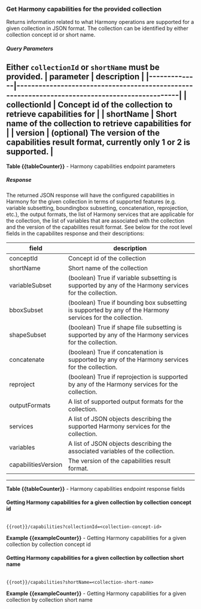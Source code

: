### <a name="capabilities-details"></a> Get Harmony capabilities for the provided collection

Returns information related to what Harmony operations are supported for a given collection in JSON format. The collection can be identified by either collection concept id or short name.

##### <a name="query-parameters"></a> Query Parameters
Either `collectionId` or `shortName` must be provided.
| parameter    | description                                                                                   |
|--------------|-----------------------------------------------------------------------------------------------|
| collectionId | Concept id of the collection to retrieve capabilities for                                     |
| shortName    | Short name of the collection to retrieve capabilities for                                     |
| version      | (optional) The version of the capabilities result format, currently only 1 or 2 is supported. |
---
**Table {{tableCounter}}** - Harmony capabilities endpoint parameters

##### <a name="response"></a> Response
The returned JSON response will have the configured capabilities in Harmony for the given collection in terms of supported features (e.g. variable subsetting, boundingbox subsetting, concatenation, reprojection, etc.), the output formats, the list of Harmony services that are applicable for the collection, the list of variables that are associated with the collection and the version of the capabilites result format. See below for the root level fields in the capabilites response and their descriptions:

| field               | description                                                                                               |
|---------------------|-----------------------------------------------------------------------------------------------------------|
| conceptId           | Concept id of the collection                                                                              |
| shortName           | Short name of the collection                                                                              |
| variableSubset      | (boolean) True if variable subsetting is supported by any of the Harmony services for the collection.     |
| bboxSubset          | (boolean) True if bounding box subsetting is supported by any of the Harmony services for the collection. |
| shapeSubset         | (boolean) True if shape file subsetting is supported by any of the Harmony services for the collection.   |
| concatenate         | (boolean) True if concatenation is supported by any of the Harmony services for the collection.           |
| reproject           | (boolean) True if reprojection is supported by any of the Harmony services for the collection.            |
| outputFormats       | A list of supported output formats for the collection.                                                    |
| services            | A list of JSON objects describing the supported Harmony services for the collection.                      |
| variables           | A list of JSON objects describing the associated variables of the collection.                             |
| capabilitiesVersion | The version of the capabilities result format.                                                            |
---
**Table {{tableCounter}}** - Harmony capabilities endpoint response fields

#### Getting Harmony capabilities for a given collection by collection concept id

```

{{root}}/capabilities?collectionId=<collection-concept-id>

```
**Example {{exampleCounter}}** - Getting Harmony capabilities for a given collection by collection concept id

#### Getting Harmony capabilities for a given collection by collection short name

```

{{root}}/capabilities?shortName=<collection-short-name>

```
**Example {{exampleCounter}}** - Getting Harmony capabilities for a given collection by collection short name
